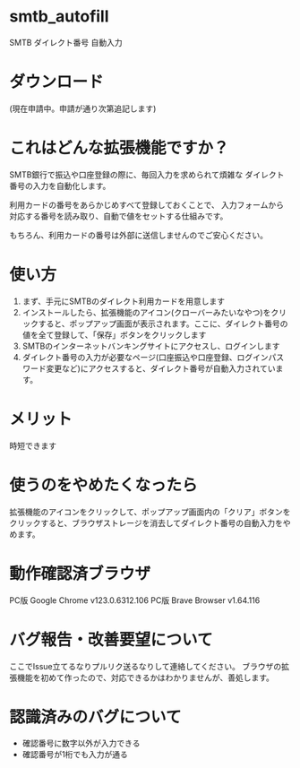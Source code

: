 # smtb_autofill
SMTB ダイレクト番号 自動入力

# ダウンロード

(現在申請中。申請が通り次第追記します)

# これはどんな拡張機能ですか？

SMTB銀行で振込や口座登録の際に、毎回入力を求められて煩雑な
ダイレクト番号の入力を自動化します。

利用カードの番号をあらかじめすべて登録しておくことで、
入力フォームから対応する番号を読み取り、自動で値をセットする仕組みです。

もちろん、利用カードの番号は外部に送信しませんのでご安心ください。

# 使い方
1. まず、手元にSMTBのダイレクト利用カードを用意します
2. インストールしたら、拡張機能のアイコン(クローバーみたいなやつ)をクリックすると、ポップアップ画面が表示されます。ここに、ダイレクト番号の値を全て登録して、「保存」ボタンをクリックします
3. SMTBのインターネットバンキングサイトにアクセスし、ログインします
4. ダイレクト番号の入力が必要なページ(口座振込や口座登録、ログインパスワード変更など)にアクセスすると、ダイレクト番号が自動入力されています。

# メリット
時短できます

# 使うのをやめたくなったら
拡張機能のアイコンをクリックして、ポップアップ画面内の「クリア」ボタンをクリックすると、ブラウザストレージを消去してダイレクト番号の自動入力をやめます。

# 動作確認済ブラウザ
PC版 Google Chrome v123.0.6312.106
PC版 Brave Browser v1.64.116

# バグ報告・改善要望について
ここでIssue立てるなりプルリク送るなりして連絡してください。
ブラウザの拡張機能を初めて作ったので、対応できるかはわかりませんが、善処します。

# 認識済みのバグについて

* 確認番号に数字以外が入力できる
* 確認番号が1桁でも入力が通る

